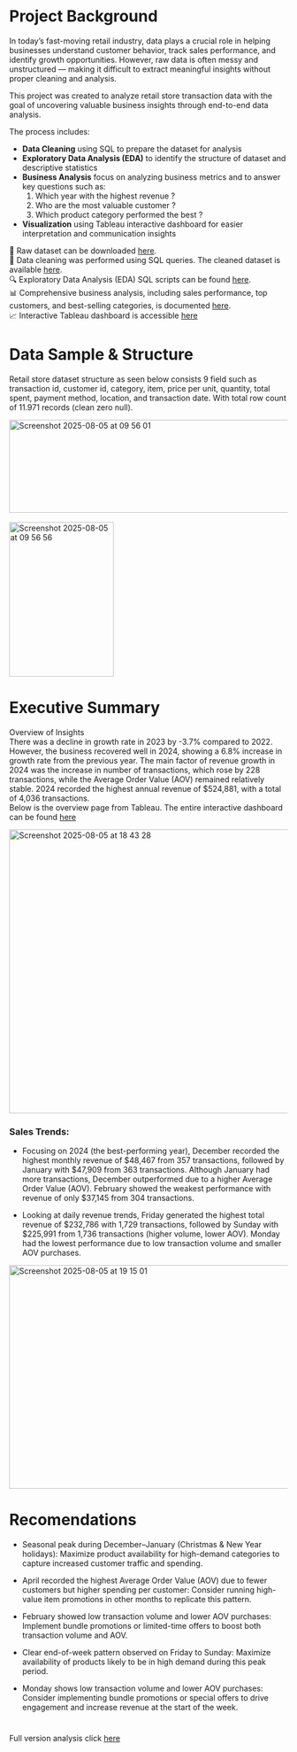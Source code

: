 # Project Background
In today’s fast-moving retail industry, data plays a crucial role in helping businesses understand customer behavior, track sales performance, and identify growth opportunities. However, raw data is often messy and unstructured — making it difficult to extract meaningful insights without proper cleaning and analysis.

This project was created to analyze retail store transaction data with the goal of uncovering valuable business insights through end-to-end data analysis.

The process includes:
- **Data Cleaning** using SQL to prepare the dataset for analysis
- **Exploratory Data Analysis (EDA)** to identify the structure of dataset and descriptive statistics
- **Business Analysis** focus on analyzing business metrics and to answer key questions such as:
  1. Which year with the highest revenue ?
  2. Who are the most valuable customer ?
  3. Which product category performed the best ?
- **Visualization** using Tableau interactive dashboard for easier interpretation and communication insights

📂 Raw dataset can be downloaded [here](https://github.com/MOZKI/RETAIL-STORES-ANALYSIS/tree/main/1.RAW_DATASET).  
🧼 Data cleaning was performed using SQL queries. The cleaned dataset is available [here](https://github.com/MOZKI/RETAIL-STORES-ANALYSIS/tree/main/2.DATA%20CLEANING).  
🔍 Exploratory Data Analysis (EDA) SQL scripts can be found [here](https://github.com/MOZKI/RETAIL-STORES-ANALYSIS/tree/main/3.EDA).  
📊 Comprehensive business analysis, including sales performance, top customers, and best-selling categories, is documented [here](https://github.com/MOZKI/RETAIL-STORES-ANALYSIS/tree/main/4.BUSINESS%20ANALYSIS).  
📈 Interactive Tableau dashboard is accessible [here](https://public.tableau.com/app/profile/moh.zaki/viz/RETAIL_STORES_DASHBOARD_PERFORMANCE/DASHBOARDPERFORMANCE)

# Data Sample & Structure
Retail store dataset structure as seen below consists 9 field such as transaction id, customer id, category, item, price per unit, quantity, total spent, payment method, location, and transaction date. With total row count of 11.971 records (clean zero null).  

 
<img width="882" height="168" alt="Screenshot 2025-08-05 at 09 56 01" src="https://github.com/user-attachments/assets/424eb6f7-a7e5-417b-b191-1d6bfed3bcac" />  
<br>
<br>
<img width="189" height="279" alt="Screenshot 2025-08-05 at 09 56 56" src="https://github.com/user-attachments/assets/026268af-4337-4080-b17e-1c6977bbee18" />

# Executive Summary
Overview of Insights  
There was a decline in growth rate in 2023 by -3.7% compared to 2022. However, the business recovered well in 2024, showing a 6.8% increase in growth rate from the previous year.
The main factor of revenue growth in 2024 was the increase in number of transactions, which rose by 228 transactions, while the Average Order Value (AOV) remained relatively stable.
2024 recorded the highest annual revenue of $524,881, with a total of 4,036 transactions.   
Below is the overview page from Tableau. The entire interactive dashboard can be found [here](https://public.tableau.com/app/profile/moh.zaki/viz/RETAIL_STORES_DASHBOARD_PERFORMANCE/DASHBOARDPERFORMANCE)  

<img width="1216" height="513" alt="Screenshot 2025-08-05 at 18 43 28" src="https://github.com/user-attachments/assets/71e39e27-14f6-4f33-8abe-18fe1fde268c" />  

### Sales Trends:
- Focusing on 2024 (the best-performing year), December recorded the highest monthly revenue of $48,467 from 357 transactions, followed by January with $47,909 from 363 transactions. 
Although January had more transactions, December outperformed due to a higher Average Order Value (AOV). February showed the weakest performance with revenue of only $37,145 from 304 transactions.  
  
- Looking at daily revenue trends, Friday generated the highest total revenue of $232,786 with 1,729 transactions, followed by Sunday with $225,991 from 1,736 transactions (higher volume, lower AOV). Monday had the lowest performance due to low transaction volume and smaller AOV purchases.

<img width="1216" height="404" alt="Screenshot 2025-08-05 at 19 15 01" src="https://github.com/user-attachments/assets/1a2160af-bb34-48b0-818c-031be69c0eba" />  

# Recomendations  
- Seasonal peak during December–January (Christmas & New Year holidays): Maximize product availability for high-demand categories to capture increased customer traffic and spending.

- April recorded the highest Average Order Value (AOV) due to fewer customers but higher spending per customer: Consider running high-value item promotions in other months to replicate this pattern.

- February showed low transaction volume and lower AOV purchases: Implement bundle promotions or limited-time offers to boost both transaction volume and AOV.

- Clear end-of-week pattern observed on Friday to Sunday: Maximize availability of products likely to be in high demand during this peak period.

- Monday shows low transaction volume and lower AOV purchases: Consider implementing bundle promotions or special offers to drive engagement and increase revenue at the start of the week.

#
Full version analysis click [here](https://drive.google.com/file/d/1joZ9a7jdKTG1HdXOXTFlIS0zypUX51YF/view?usp=sharing)












